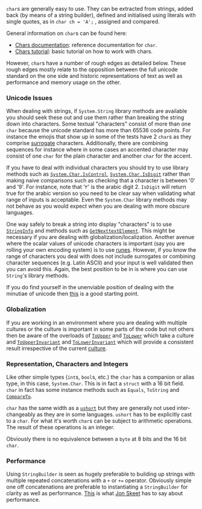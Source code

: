 `char`s are generally easy to use. They can be extracted from strings, added back
(by means of a string builder), defined and initialised using literals with single quotes, as in `char ch = 'A';`
, assigned and compared.

General information on `char`s can be found here:

- [Chars documentation][chars-docs]: reference documentation for `char`.
- [Chars tutorial][chars-tutorial]: basic tutorial on how to work with chars.

However, `char`s have a number of rough edges as detailed below.
These rough edges mostly relate to the opposition
between the full unicode standard on the one side and historic representations
of text as well as performance and memory usage on the other.

### Unicode Issues

When dealing with strings, if `System.String` library methods are available you should
seek these out and use them rather than breaking the string down into characters.
Some textual "characters" consist of more than one `char` because the unicode standard
has more than 65536 code points. For instance the emojis that show up in some
of the tests have 2 `char`s as they comprise [surrogate][surrogates] characters.
Additionally, there are combining sequences for instance where in some cases
an accented character may consist of one `char` for the plain character
and another `char` for the accent.

If you have to deal with individual characters you should try to use
library methods such as [`System.Char.IsControl`][is-control], [`System.Char.IsDigit`][is-digit]
rather than making naive comparisons such as checking that a character is
between '0' and '9'. For instance, note that '٢' is the arabic digit 2. `IsDigit`
will return true for the arabic version so you need to be clear say when validating
what range of inputs is acceptable. Even the `System.Char` library methods may not
behave as you would expect when you are dealing with more obscure languages.

One way safely to break a string into display "characters" is to use [`StringInfo`][string-info] and
methods such as [`GetNexttextElement`][get-next-text-element]. This might be necessary if you are
dealing with globalization/localization. Another avenue where the scalar values
of unicode characters is important (say you are rolling your own encoding system) is to use
[runes][runes]. However, if you know the range of characters
you deal with does not include surrogates or combining character sequences (e.g. Latin ASCII) and your input
is well validated then you can avoid this. Again, the best position to be in
is where you can use `String`'s library methods.

If you do find yourself in the unenviable position of dealing with the minutiae of unicode
then [this][char-encoding-net] is a good starting point.

### Globalization

If you are working in an environment where you are dealing with multiple cultures or
the culture is important in some parts of the code but not others then be
aware of the overloads of [`ToUpper`][to-upper] and [`ToLower`][to-lower] which take a culture and
[`ToUpperInvariant`][to-upper-invariant] and [`ToLowerInvariant`][to-lower-invariant] which will provide a consistent
result irrespective of the current [culture][culture-info].

### Representation, Characters and Integers

Like other simple types (`int`s, `bool`s, etc.) the `char` has a companion
or alias type, in this case, `System.Char`. This is in fact a `struct` with
a 16 bit field. `char` in fact has some instance methods such as
`Equals`, `ToString` and [`CompareTo`][compare-to].

`char` has the same width as a [`ushort`][uint16] but they are generally
not used inter-changeably as they are in some languages. `ushort` has
to be explicitly cast to a `char`. For what it's worth `char`s can
be subject to arithmetic operations. The result of these operations is an integer.

Obviously there is no equivalence between a `byte` at 8 bits and the 16 bit `char`.

### Performance

Using `StringBuilder` is seen as hugely preferable to building up strings with multiple repeated concatenations with
a `+` or `+=` operator. Obviously simple one off concatenations are preferable
to instantiating a `StringBuilder` for clarity as well as performance. [This][skeet-stringbuilder] is what [Jon Skeet][so-jon-skeet] has to say about performance.

[chars-docs]: https://docs.microsoft.com/en-us/dotnet/csharp/language-reference/builtin-types/char
[chars-tutorial]: https://csharp.net-tutorials.com/data-types/the-char-type/
[culture-info]: https://docs.microsoft.com/en-us/dotnet/api/system.globalization.cultureinfo?view=netcore-3.1
[uint16]: https://docs.microsoft.com/en-us/dotnet/api/system.uint16?view=netcore-3.1
[string-info]: https://docs.microsoft.com/en-us/dotnet/api/system.globalization.stringinfo?view=netcore-3.1
[runes]: https://docs.microsoft.com/en-us/dotnet/api/system.text.rune?view=netcore-3.1
[char-encoding-net]: https://docs.microsoft.com/en-us/dotnet/standard/base-types/character-encoding-introduction
[surrogates]: https://docs.microsoft.com/en-us/dotnet/api/system.char.issurrogate?view=netcore-3.1
[is-control]: https://docs.microsoft.com/en-us/dotnet/api/system.char.iscontrol?view=netcore-3.1
[to-upper]: https://docs.microsoft.com/en-us/dotnet/api/system.char.toupper?view=netcore-3.1#System_Char_ToUpper_System_Char_System_Globalization_CultureInfo_
[to-lower]: https://docs.microsoft.com/en-us/dotnet/api/system.char.tolower?view=netcore-3.1#System_Char_ToLower_System_Char_System_Globalization_CultureInfo_
[to-upper-invariant]: https://docs.microsoft.com/en-us/dotnet/api/system.char.toupperinvariant?view=netcore-3.1
[to-lower-invariant]: https://docs.microsoft.com/en-us/dotnet/api/system.char.tolowerinvariant?view=netcore-3.1
[is-digit]: https://docs.microsoft.com/en-us/dotnet/api/system.char.isdigit?view=netcore-3.1
[get-next-text-element]: https://docs.microsoft.com/en-us/dotnet/api/system.globalization.stringinfo.getnexttextelement?view=netcore-3.1
[compare-to]: https://docs.microsoft.com/en-us/dotnet/api/system.char.compareto?view=netcore-3.1
[skeet-stringbuilder]: https://jonskeet.uk/csharp/stringbuilder.html
[so-jon-skeet]: https://stackoverflow.com/users/22656/jon-skeet
